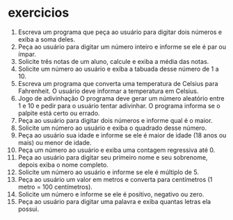 # exercicios

1. Escreva um programa que peça ao usuário para digitar dois números e exiba a soma deles.
2. Peça ao usuário para digitar um número inteiro e informe se ele é par ou ímpar.
3. Solicite três notas de um aluno, calcule e exiba a média das notas.
4. Solicite um número ao usuário e exiba a tabuada desse número de 1 a 10.
5. Escreva um programa que converta uma temperatura de Celsius para Fahrenheit. O usuário deve informar a temperatura em Celsius.
6. Jogo de adivinhação
   O programa deve gerar um número aleatório entre 1 e 10 e pedir para o usuário tentar adivinhar. O programa informa se o palpite está certo ou errado.
7. Peça ao usuário para digitar dois números e informe qual é o maior.
8. Solicite um número ao usuário e exiba o quadrado desse número.
9. Peça ao usuário sua idade e informe se ele é maior de idade (18 anos ou mais) ou menor de idade.
10. Peça um número ao usuário e exiba uma contagem regressiva até 0.
11. Peça ao usuário para digitar seu primeiro nome e seu sobrenome, depois exiba o nome completo.
12. Solicite um número ao usuário e informe se ele é múltiplo de 5.
13. Peça ao usuário um valor em metros e converta para centímetros (1 metro = 100 centímetros).
14. Solicite um número e informe se ele é positivo, negativo ou zero.
15. Peça ao usuário para digitar uma palavra e exiba quantas letras ela possui.

